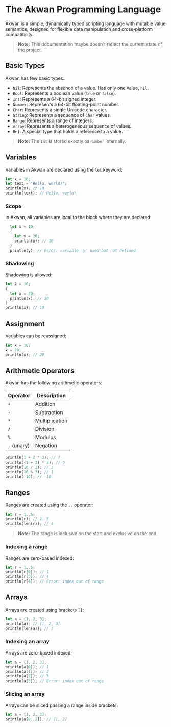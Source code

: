 
# The Akwan Programming Language

Akwan is a simple, dynamically typed scripting language with mutable value semantics, designed for flexible data manipulation and cross-platform compatibility.

> **Note:** This documentation maybe doesn't reflect the current state of the project.

## Basic Types

Akwan has few basic types:

- `Nil`: Represents the absence of a value. Has only one value, `nil`.
- `Bool`: Represents a boolean value (`true` or `false`).
- `Int`: Represents a 64-bit signed integer.
- `Number`: Represents a 64-bit floating-point number.
- `Char`: Represents a single Unicode character.
- `String`: Represents a sequence of `Char` values.
- `Range`: Represents a range of integers.
- `Array`: Represents a heterogeneous sequence of values.
- `Ref`: A special type that holds a reference to a value.

> **Note:** The `Int` is stored exactly as `Number` internally.

## Variables

Variables in Akwan are declared using the `let` keyword:

```rs
let x = 10;
let text = "Hello, world!";
println(x); // 10
println(text); // Hello, world!
```

### Scope

In Akwan, all variables are local to the block where they are declared:

```rs
  let x = 10;
  {
    let y = 20;
    println(x); // 10
  }
  println(y); // Error: variable 'y' used but not defined
```

### Shadowing

Shadowing is allowed:

```rs
let x = 10;
{
  let x = 20;
  println(x); // 20
}
println(x); // 10
```

## Assignment

Variables can be reassigned:

```rs
let x = 10;
x = 20;
println(x); // 20
```
## Arithmetic Operators

Akwan has the following arithmetic operators:

| Operator    | Description    |
| ----------- | -------------- |
| `+`         | Addition       |
| `-`         | Subtraction    |
| `*`         | Multiplication |
| `/`         | Division       |
| `%`         | Modulus        |
| `-` (unary) | Negation       |

```rs
println(1 + 2 * 3); // 7
println((1 + 2) * 3); // 9
println(10 / 3); // 3
println(10 % 3); // 1
println(-10); // -10
```

## Ranges

Ranges are created using the `..` operator:

```rs
let r = 1..5;
println(r); // 1..5
println(len(r)); // 4
```

> **Note:** The range is inclusive on the start and exclusive on the end.

### Indexing a range

Ranges are zero-based indexed:

```rs
let r = 1..5;
println(r[0]); // 1
println(r[3]); // 4
println(r[4]); // Error: index out of range
```

## Arrays

Arrays are created using brackets `[]`:

```rs
let a = [1, 2, 3];
println(a); // [1, 2, 3]
println(len(a)); // 3
```

### Indexing an array

Arrays are zero-based indexed:

```rs
let a = [1, 2, 3];
println(a[0]); // 1
println(a[1]); // 2
println(a[2]); // 3
println(a[3]); // Error: index out of range
```

### Slicing an array

Arrays can be sliced passing a range inside brackets:

```rs
let a = [1, 2, 3];
println(a[0..2]); // [1, 2]
```
